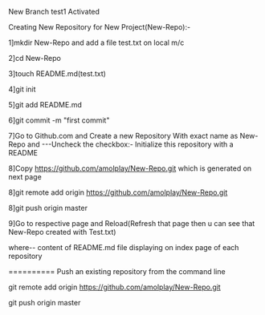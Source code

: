 New Branch test1 Activated

Creating New Repository for New Project(New-Repo):-

1]mkdir New-Repo and add a file test.txt on local m/c

2]cd New-Repo

3]touch README.md(test.txt)

4]git init

5]git add README.md

6]git commit -m "first commit"

7]Go to Github.com and Create a new Repository With exact name as New-Repo and ---Uncheck the checkbox:- Initialize this repository with a README

8]Copy https://github.com/amolplay/New-Repo.git which is generated on next page

8]git remote add origin https://github.com/amolplay/New-Repo.git

8]git push origin master

9]Go to respective page and Reload(Refresh that page then u can see that New-Repo created with Test.txt)

where-- content of README.md file displaying on index page of each repository

==========
Push an existing repository from the command line

git remote add origin https://github.com/amolplay/New-Repo.git

git push origin master
